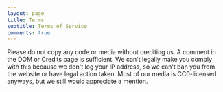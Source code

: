 ```yaml
---
layout: page
title: Terms
subtitle: Terms of Service
comments: true
---
```


Please do not copy any code or media without crediting us. A comment in the DOM or Credits page is sufficient. We can't legally make you comply with this because we don't log your IP address, so we can't ban you from the website or have legal action taken. Most of our media is CC0-licensed anyways, but we still would appreciate a mention.
